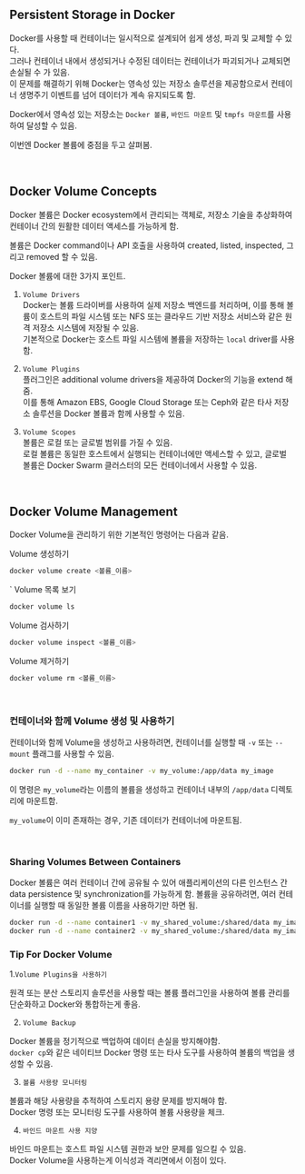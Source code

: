## Persistent Storage in Docker

Docker를 사용할 때 컨테이너는 일시적으로 설계되어 쉽게 생성, 파괴 및 교체할 수 있다. \
그러나 컨테이너 내에서 생성되거나 수정된 데이터는 컨테이너가 파괴되거나 교체되면 손실될 수 가 있음. \
이 문제를 해결하기 위해 Docker는 영속성 있는 저장소 솔루션을 제공함으로서 컨테이너 생명주기 이벤트를 넘어 데이터가 계속 유지되도록 함.

Docker에서 영속성 있는 저장소는 `Docker 볼륨`, `바인드 마운트` 및 `tmpfs 마운트`를 사용하여 달성할 수 있음.

이번엔 Docker 볼륨에 중점을 두고 살펴봄.

<br>

## Docker Volume Concepts

Docker 볼륨은 Docker ecosystem에서 관리되는 객체로, 저장소 기술을 추상화하여 컨테이너 간의 원활한 데이터 액세스를 가능하게 함.

볼륨은 Docker command이나 API 호출을 사용하여 created, listed, inspected, 그리고 removed 할 수 있음.

Docker 볼륨에 대한 3가지 포인트.

1.  `Volume Drivers` \
   Docker는 볼륨 드라이버를 사용하여 실제 저장소 백엔드를 처리하며, 이를 통해 볼륨이 호스트의 파일 시스템 또는 NFS 또는 클라우드 기반 저장소 서비스와 같은 원격 저장소 시스템에 저장될 수 있음. \
   기본적으로 Docker는 호스트 파일 시스템에 볼륨을 저장하는 `local` driver를 사용함.

2.  `Volume Plugins` \
   플러그인은 additional volume drivers을 제공하여 Docker의 기능을 extend 해줌. \
    이를 통해 Amazon EBS, Google Cloud Storage 또는 Ceph와 같은 타사 저장소 솔루션을 Docker 볼륨과 함께 사용할 수 있음.
    
3.  `Volume Scopes` \
   볼륨은 로컬 또는 글로벌 범위를 가질 수 있음. \
   로컬 볼륨은 동일한 호스트에서 실행되는 컨테이너에만 액세스할 수 있고, 글로벌 볼륨은 Docker Swarm 클러스터의 모든 컨테이너에서 사용할 수 있음.
       

<br>

## Docker Volume Management

Docker Volume을 관리하기 위한 기본적인 명령어는 다음과 같음.

Volume 생성하기

```bash
docker volume create <볼륨_이름>
```
`
Volume 목록 보기

```bash
docker volume ls
```

Volume 검사하기

```bash
docker volume inspect <볼륨_이름>
```

Volume 제거하기

```bash
docker volume rm <볼륨_이름>
```

<br>

### 컨테이너와 함께 Volume 생성 및 사용하기

컨테이너와 함께 Volume을 생성하고 사용하려면, 컨테이너를 실행할 때 `-v` 또는 `--mount` 플래그를 사용할 수 있음.

```bash
docker run -d --name my_container -v my_volume:/app/data my_image
```

이 명령은 `my_volume`라는 이름의 볼륨을 생성하고 컨테이너 내부의 `/app/data` 디렉토리에 마운트함.

`my_volume`이 이미 존재하는 경우, 기존 데이터가 컨테이너에 마운트됨.

<br>

### Sharing Volumes Between Containers

Docker 볼륨은 여러 컨테이너 간에 공유될 수 있어 애플리케이션의 다른 인스턴스 간 data persistence 및 synchronization를 가능하게 함.
볼륨을 공유하려면, 여러 컨테이너를 실행할 때 동일한 볼륨 이름을 사용하기만 하면 됨.


```bash
docker run -d --name container1 -v my_shared_volume:/shared/data my_image
docker run -d --name container2 -v my_shared_volume:/shared/data my_image
```


### Tip For Docker Volume


1.`Volume Plugins을 사용하기`

원격 또는 분산 스토리지 솔루션을 사용할 때는 볼륨 플러그인을 사용하여 볼륨 관리를 단순화하고 Docker와 통합하는게 좋음.
    
2. `Volume Backup`

Docker 볼륨을 정기적으로 백업하여 데이터 손실을 방지해야함. \
`docker cp`와 같은 네이티브 Docker 명령 또는 타사 도구를 사용하여 볼륨의 백업을 생성할 수 있음.
    
3. `볼륨 사용량 모니터링`
 
볼륨과 해당 사용량을 추적하여 스토리지 용량 문제를 방지해야 함. \
Docker 명령 또는 모니터링 도구를 사용하여 볼륨 사용량을 체크.
    
4. `바인드 마운트 사용 지양`

바인드 마운트는 호스트 파일 시스템 권한과 보안 문제를 일으킬 수 있음. \
Docker Volume을 사용하는게 이식성과 격리면에서 이점이 있다.
